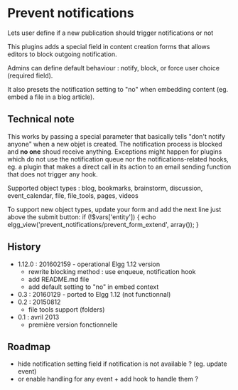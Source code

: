 # Prevent notifications
Lets user define if a new publication should trigger notifications or not

This plugins adds a special field in content creation forms that allows editors to block outgoing notification.

Admins can define default behaviour : notify, block, or force user choice (required field).

It also presets the notification setting to "no" when embedding content (eg. embed a file in a blog article).


## Technical note
This works by passing a special parameter that basically tells "don't notify anyone" when a new objet is created. The notification process is blocked and **no one** shoud receive anything. 
Exceptions might happen for plugins which do not use the notification queue nor the notifications-related hooks, eg. a plugin that makes a direct call in its action to an email sending function that does not trigger any hook.

Supported object types : blog, bookmarks, brainstorm, discussion, event_calendar, file, file_tools, pages, videos

To support new object types, update your form and add the next line just above the submit button:
    if (!$vars['entity']) { echo elgg_view('prevent_notifications/prevent_form_extend', array()); }


## History
 - 1.12.0 : 201602159 - operational Elgg 1.12 version
	 - rewrite blocking method : use enqueue, notification hook
	 - add README.md file
	 - add default setting to "no" in embed context
 - 0.3 : 20160129 - ported to Elgg 1.12 (not functionnal)
 - 0.2 : 20150812
	 - file tools support (folders) 
 - 0.1 : avril 2013
	 - première version fonctionnelle


## Roadmap
 - hide notification setting field if notification is not available ? (eg. update event)
 - or enable handling for any event + add hook to handle them ?


